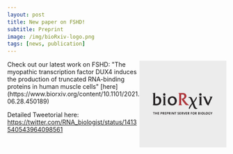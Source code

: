 ```yaml
---
layout: post
title: New paper on FSHD!
subtitle: Preprint
image: /img/bioRxiv-logo.png
tags: [news, publication]
---
```

<img align="right" src="/img/bioRxiv-logo.png" style="width:200px !important;height:200px !important;" />
Check out our latest work on FSHD: "The myopathic transcription factor DUX4 induces the production of truncated RNA-binding proteins in human muscle cells" [here](https://www.biorxiv.org/content/10.1101/2021.06.28.450189)

Detailed Tweetorial here: https://twitter.com/RNA_biologist/status/1413540543964098561
<br>
<br>

